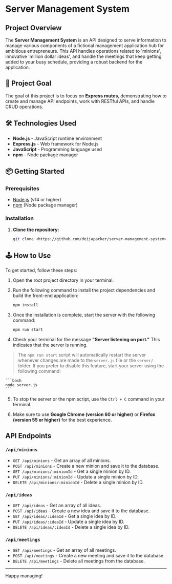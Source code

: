 # Server Management System

## Project Overview

The **Server Management System** is an API designed to serve information to manage various components of a fictional management application hub for ambitious entrepreneurs. This API handles operations related to 'minions', innovative 'million dollar ideas', and handle the meetings that keep getting added to your busy schedule, providing a robust backend for the application.

## 🎯 Project Goal

The goal of this project is to focus on **Express routes**, demonstrating how to create and manage API endpoints, work with RESTful APIs, and handle CRUD operations.

## 🛠️ Technologies Used

- **Node.js** - JavaScript runtime environment
- **Express.js** - Web framework for Node.js
- **JavaScript** - Programming language used
- **npm** - Node package manager

## 📦 Getting Started

### Prerequisites

- [Node.js](https://nodejs.org/) (v14 or higher)
- [npm](https://www.npmjs.com/) (Node package manager)

### Installation

1. **Clone the repository:**

   ```bash
   git clone <https://github.com/deijaparker/server-management-system>
   ```

## 🕹️ How to Use

To get started, follow these steps:

1. Open the root project directory in your terminal.
2. Run the following command to install the project dependencies and build the front-end application:

   ```bash
   npm install
   ```

3. Once the installation is complete, start the server with the following command:

   ```bash
   npm run start
   ```

4. Check your terminal for the message **"Server listening on port."** This indicates that the server is running.

> The `npm run start` script will automatically restart the server whenever changes are made to the `server.js` file or the `server/` folder. If you prefer to disable this feature, start your server using the following command:

    ```bash
    node server.js
    ```

5. To stop the server or the npm script, use the `Ctrl + C` command in your terminal.

6. Make sure to use **Google Chrome (version 60 or higher)** or **Firefox (version 55 or higher)** for the best experience.

## API Endpoints

### `/api/minions`

- `GET /api/minions` - Get an array of all minions.
- `POST /api/minions` - Create a new minion and save it to the database.
- `GET /api/minions/:minionId` - Get a single minion by ID.
- `PUT /api/minions/:minionId` - Update a single minion by ID.
- `DELETE /api/minions/:minionId` - Delete a single minion by ID.

### `/api/ideas`

- `GET /api/ideas` - Get an array of all ideas.
- `POST /api/ideas` - Create a new idea and save it to the database.
- `GET /api/ideas/:ideaId` - Get a single idea by ID.
- `PUT /api/ideas/:ideaId` - Update a single idea by ID.
- `DELETE /api/ideas/:ideaId` - Delete a single idea by ID.

### `/api/meetings`

- `GET /api/meetings` - Get an array of all meetings.
- `POST /api/meetings` - Create a new meeting and save it to the database.
- `DELETE /api/meetings` - Delete all meetings from the database.

---

Happy managing!
